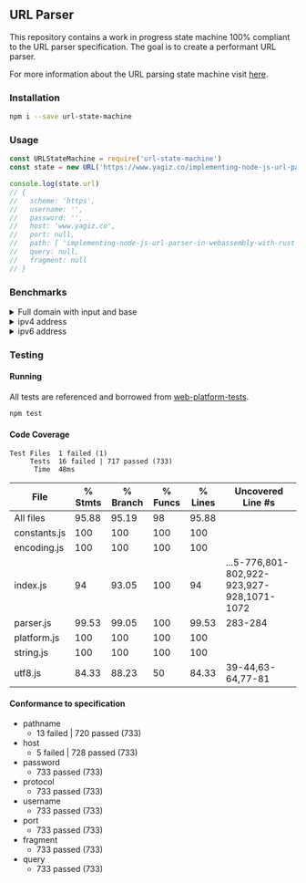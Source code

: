 ## URL Parser

This repository contains a work in progress state machine 100% compliant to the URL parser specification. The goal is to create a performant URL parser.

For more information about the URL parsing state machine visit [here](https://url.spec.whatwg.org/#url-parsing).

### Installation

```bash
npm i --save url-state-machine
```

### Usage

```javascript
const URLStateMachine = require('url-state-machine')
const state = new URL('https://www.yagiz.co/implementing-node-js-url-parser-in-webassembly-with-rust')

console.log(state.url)
// {
//   scheme: 'https',
//   username: '',
//   password: '',
//   host: 'www.yagiz.co',
//   port: null,
//   path: [ 'implementing-node-js-url-parser-in-webassembly-with-rust' ],
//   query: null,
//   fragment: null
// }
```

### Benchmarks

<details>
  <summary>Full domain with input and base</summary>

- `new URL("/path/to/something?hello=world", "https://www.google.com")`

```
╔═══════════════════╤═════════╤══════════════════╤═══════════╤══════════════════════════╗
║ Slower tests      │ Samples │           Result │ Tolerance │ Difference with previous ║
╟───────────────────┼─────────┼──────────────────┼───────────┼──────────────────────────╢
║ whatwg-url        │    1000 │  37994.48 op/sec │  ± 0.97 % │                          ║
║ url-state-machine │    9500 │ 257195.34 op/sec │  ± 0.99 % │ + 576.93 %               ║
╟───────────────────┼─────────┼──────────────────┼───────────┼──────────────────────────╢
║ Fastest test      │ Samples │           Result │ Tolerance │ Difference with previous ║
╟───────────────────┼─────────┼──────────────────┼───────────┼──────────────────────────╢
║ URL               │   10000 │ 477303.34 op/sec │  ± 1.27 % │ + 85.58 %                ║
╚═══════════════════╧═════════╧══════════════════╧═══════════╧══════════════════════════╝
```
</details>

<details>
  <summary>ipv4 address</summary>

- `new URL("http://127.0.0.1")`

```
╔═══════════════════╤═════════╤═══════════════════╤═══════════╤══════════════════════════╗
║ Slower tests      │ Samples │            Result │ Tolerance │ Difference with previous ║
╟───────────────────┼─────────┼───────────────────┼───────────┼──────────────────────────╢
║ whatwg-url        │    5000 │   91747.56 op/sec │  ± 0.97 % │                          ║
║ url-state-machine │   10000 │  626208.74 op/sec │  ± 1.65 % │ + 582.53 %               ║
╟───────────────────┼─────────┼───────────────────┼───────────┼──────────────────────────╢
║ Fastest test      │ Samples │            Result │ Tolerance │ Difference with previous ║
╟───────────────────┼─────────┼───────────────────┼───────────┼──────────────────────────╢
║ URL               │    2500 │ 1037903.40 op/sec │  ± 0.87 % │ + 65.74 %                ║
╚═══════════════════╧═════════╧═══════════════════╧═══════════╧══════════════════════════╝
```

</details>

<details>
  <summary>ipv6 address</summary>

- `new URL("http://[1:0::]")`

```
╔═══════════════════╤═════════╤═══════════════════╤═══════════╤══════════════════════════╗
║ Slower tests      │ Samples │            Result │ Tolerance │ Difference with previous ║
╟───────────────────┼─────────┼───────────────────┼───────────┼──────────────────────────╢
║ whatwg-url        │    5500 │  196896.91 op/sec │  ± 0.97 % │                          ║
║ url-state-machine │   10000 │ 1321601.39 op/sec │  ± 2.76 % │ + 571.21 %               ║
╟───────────────────┼─────────┼───────────────────┼───────────┼──────────────────────────╢
║ Fastest test      │ Samples │            Result │ Tolerance │ Difference with previous ║
╟───────────────────┼─────────┼───────────────────┼───────────┼──────────────────────────╢
║ URL               │    8000 │ 1356561.74 op/sec │  ± 0.97 % │ + 2.65 %                 ║
╚═══════════════════╧═════════╧═══════════════════╧═══════════╧══════════════════════════╝
```
</details>

### Testing

#### Running

All tests are referenced and borrowed from [web-platform-tests](https://github.com/web-platform-tests/wpt/blob/master/url/resources/urltestdata.json).

```bash
npm test
```

#### Code Coverage

```
Test Files  1 failed (1)
     Tests  16 failed | 717 passed (733)
      Time  48ms
```

File          | % Stmts | % Branch | % Funcs | % Lines | Uncovered Line #s
--------------|---------|----------|---------|---------|--------------------------------------------
All files     |   95.88 |    95.19 |      98 |   95.88 |
 constants.js |     100 |      100 |     100 |     100 |
 encoding.js  |     100 |      100 |     100 |     100 |
 index.js     |      94 |    93.05 |     100 |      94 | ...5-776,801-802,922-923,927-928,1071-1072
 parser.js    |   99.53 |    99.05 |     100 |   99.53 | 283-284
 platform.js  |     100 |      100 |     100 |     100 |
 string.js    |     100 |      100 |     100 |     100 |
 utf8.js      |   84.33 |    88.23 |      50 |   84.33 | 39-44,63-64,77-81

#### Conformance to specification

- pathname
  - 13 failed | 720 passed (733)
- host
  - 5 failed | 728 passed (733)
- password
  - 733 passed (733)
- protocol
  - 733 passed (733)
- username
  - 733 passed (733)
- port
  - 733 passed (733)
- fragment
  - 733 passed (733)
- query
  - 733 passed (733)

